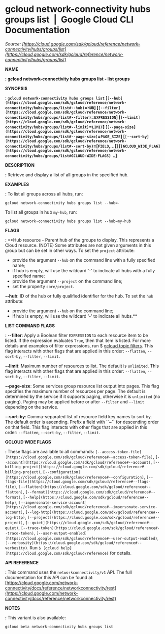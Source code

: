 # gcloud network-connectivity hubs groups list  |  Google Cloud CLI Documentation

*Source: [https://cloud.google.com/sdk/gcloud/reference/network-connectivity/hubs/groups/list](https://cloud.google.com/sdk/gcloud/reference/network-connectivity/hubs/groups/list)*

**NAME**

: **gcloud network-connectivity hubs groups list - list groups**

**SYNOPSIS**

: **`gcloud network-connectivity hubs groups list` [`[--hub](https://cloud.google.com/sdk/gcloud/reference/network-connectivity/hubs/groups/list#--hub)`=`HUB`] [`[--filter](https://cloud.google.com/sdk/gcloud/reference/network-connectivity/hubs/groups/list#--filter)`=`EXPRESSION`] [`[--limit](https://cloud.google.com/sdk/gcloud/reference/network-connectivity/hubs/groups/list#--limit)`=`LIMIT`] [`[--page-size](https://cloud.google.com/sdk/gcloud/reference/network-connectivity/hubs/groups/list#--page-size)`=`PAGE_SIZE`] [`[--sort-by](https://cloud.google.com/sdk/gcloud/reference/network-connectivity/hubs/groups/list#--sort-by)`=[`FIELD`,…]] [`[GCLOUD_WIDE_FLAG](https://cloud.google.com/sdk/gcloud/reference/network-connectivity/hubs/groups/list#GCLOUD-WIDE-FLAGS) …`]**

**DESCRIPTION**

: Retrieve and display a list of all groups in the specified hub.

**EXAMPLES**

: To list all groups across all hubs, run:

```
gcloud network-connectivity hubs groups list --hub=-
```

To list all groups in hub `my-hub`, run:

```
gcloud network-connectivity hubs groups list --hub=my-hub
```

**FLAGS**

: **Hub resource - Parent hub of the groups to display. This represents a Cloud
resource. (NOTE) Some attributes are not given arguments in this group but can
be set in other ways.
To set the `project` attribute:

- provide the argument `--hub` on the command line with a fully
specified name;
- if hub is empty, will use the wildcard '-' to indicate all hubs with a fully
specified name;
- provide the argument `--project` on the command line;
- set the property `core/project`.

**--hub**:
ID of the hub or fully qualified identifier for the hub.
To set the `hub` attribute:

- provide the argument `--hub` on the command line;
- if hub is empty, will use the wildcard '-' to indicate all hubs.**

**LIST COMMAND FLAGS**

: **--filter**:
Apply a Boolean filter `EXPRESSION` to each resource item
to be listed. If the expression evaluates `True`, then that item is
listed. For more details and examples of filter expressions, run $ [gcloud topic filters](https://cloud.google.com/sdk/gcloud/reference/topic/filters). This flag
interacts with other flags that are applied in this order:
`--flatten`, `--sort-by`, `--filter`,
`--limit`.

**--limit**:
Maximum number of resources to list. The default is `unlimited`. This
flag interacts with other flags that are applied in this order:
`--flatten`, `--sort-by`, `--filter`,
`--limit`.

**--page-size**:
Some services group resource list output into pages. This flag specifies the
maximum number of resources per page. The default is determined by the service
if it supports paging, otherwise it is `unlimited` (no paging).
Paging may be applied before or after `--filter` and
`--limit` depending on the service.

**--sort-by**:
Comma-separated list of resource field key names to sort by. The default order
is ascending. Prefix a field with ``~´´ for descending order on that
field. This flag interacts with other flags that are applied in this order:
`--flatten`, `--sort-by`, `--filter`,
`--limit`.

**GCLOUD WIDE FLAGS**

: These flags are available to all commands: `[--access-token-file](https://cloud.google.com/sdk/gcloud/reference#--access-token-file)`,
`[--account](https://cloud.google.com/sdk/gcloud/reference#--account)`, `[--billing-project](https://cloud.google.com/sdk/gcloud/reference#--billing-project)`,
`[--configuration](https://cloud.google.com/sdk/gcloud/reference#--configuration)`,
`[--flags-file](https://cloud.google.com/sdk/gcloud/reference#--flags-file)`,
`[--flatten](https://cloud.google.com/sdk/gcloud/reference#--flatten)`, `[--format](https://cloud.google.com/sdk/gcloud/reference#--format)`, `[--help](https://cloud.google.com/sdk/gcloud/reference#--help)`, `[--impersonate-service-account](https://cloud.google.com/sdk/gcloud/reference#--impersonate-service-account)`,
`[--log-http](https://cloud.google.com/sdk/gcloud/reference#--log-http)`,
`[--project](https://cloud.google.com/sdk/gcloud/reference#--project)`, `[--quiet](https://cloud.google.com/sdk/gcloud/reference#--quiet)`, `[--trace-token](https://cloud.google.com/sdk/gcloud/reference#--trace-token)`, `[--user-output-enabled](https://cloud.google.com/sdk/gcloud/reference#--user-output-enabled)`,
`[--verbosity](https://cloud.google.com/sdk/gcloud/reference#--verbosity)`.
Run `$ [gcloud help](https://cloud.google.com/sdk/gcloud/reference)` for details.

**API REFERENCE**

: This command uses the `networkconnectivity/v1` API. The full
documentation for this API can be found at: [https://cloud.google.com/network-connectivity/docs/reference/networkconnectivity/rest](https://cloud.google.com/network-connectivity/docs/reference/networkconnectivity/rest)

**NOTES**

: This variant is also available:

```
gcloud beta network-connectivity hubs groups list
```